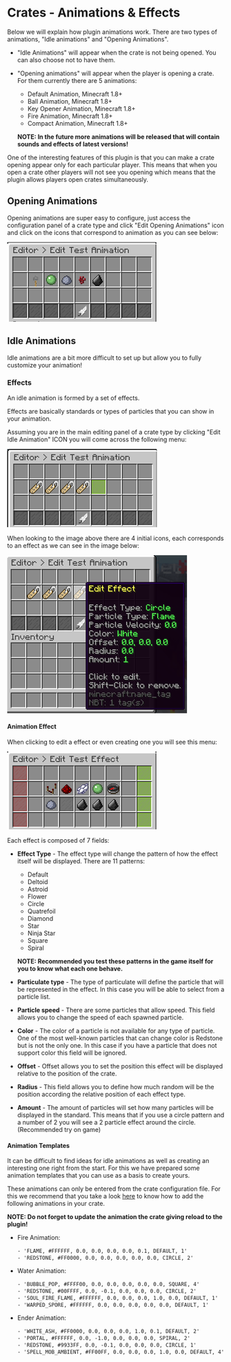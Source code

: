 # Crates - Animations & Effects

Below we will explain how plugin animations work. There are two types of animations, "Idle animations" and "Opening Animations".

* "Idle Animations" will appear when the crate is not being opened. You can also choose not to have them.

* "Opening animations" will appear when the player is opening a crate. For them currently there are 5 animations:

  * Default Animation, Minecraft 1.8+
  * Ball Animation, Minecraft 1.8+
  * Key Opener Animation, Minecraft 1.8+
  * Fire Animation, Minecraft 1.8+
  * Compact Animation, Minecraft 1.8+

  **NOTE: In the future more animations will be released that will contain sounds and effects of latest versions!**

One of the interesting features of this plugin is that you can make a crate opening appear only for each particular player. This means that when you open a crate other players will not see you opening which means that the plugin allows players open crates simultaneously.

## Opening Animations

Opening animations are super easy to configure, just access the configuration panel of a crate type and click "Edit Opening Animations" icon and click on the icons that correspond to animation as you can see below:

![Opening Animations Image](images/Animations-&-Effects-1.png)

## Idle Animations

Idle animations are a bit more difficult to set up but allow you to fully customize your animation!

### Effects

An idle animation is formed by a set of effects.

Effects are basically standards or types of particles that you can show in your animation.

Assuming you are in the main editing panel of a crate type by clicking "Edit Idle Animation" ICON you will come across the following menu:

![Animation Effects Image](images/Animations-&-Effects-2.png)

When looking to the image above there are 4 initial icons, each corresponds to an effect as we can see in the image below:

![Animation Effect Lore Image](images/Animations-%26-Effects-3.png)

#### Animation Effect

When clicking to edit a effect or even creating one you will see this menu:

![Edit/Crate Animation Effect Image](images/Animations-%26-Effects-4.png)

Each effect is composed of 7 fields:

* **Effect Type** - The effect type will change the pattern of how the effect itself will be displayed. There are 11 patterns:

  * Default
  * Deltoid
  * Astroid
  * Flower
  * Circle
  * Quatrefoil
  * Diamond
  * Star
  * Ninja Star
  * Square
  * Spiral

  **NOTE: Recommended you test these patterns in the game itself for you to know what each one behave.**

* **Particulate type** - The type of particulate will define the particle that will be represented in the effect. In this case you will be able to select from a particle list.

* **Particle speed** - There are some particles that allow speed. This field allows you to change the speed of each spawned particle.

* **Color** - The color of a particle is not available for any type of particle. One of the most well-known particles that can change color is Redstone but is not the only one. In this case if you have a particle that does not support color this field will be ignored.

* **Offset** - Offset allows you to set the position this effect will be displayed relative to the position of the crate.

* **Radius** - This field allows you to define how much random will be the position according the relative position of each effect type.

* **Amount** - The amount of particles will set how many particles will be displayed in the standard. This means that if you use a circle pattern and a number of 2 you will see a 2 particle effect around the circle. (Recommended try on game)

#### Animation Templates

It can be difficult to find ideas for idle animations as well as creating an interesting one right from the start. For this we have prepared some animation templates that you can use as a basis to create yours.

These animations can only be entered from the crate configuration file. For this we recommend that you take a look [here](LINK_HERE) to know how to add the following animations in your crate.

**NOTE: Do not forget to update the animation the crate giving reload to the plugin!**

* Fire Animation:

  ```text
  - 'FLAME, #FFFFFF, 0.0, 0.0, 0.0, 0.0, 0.1, DEFAULT, 1'
  - 'REDSTONE, #FF0000, 0.0, 0.0, 0.0, 0.0, 0.0, CIRCLE, 2'
  ```

* Water Animation:

  ```text
  - 'BUBBLE_POP, #FFFF00, 0.0, 0.0, 0.0, 0.0, 0.0, SQUARE, 4'
  - 'REDSTONE, #00FFFF, 0.0, -0.1, 0.0, 0.0, 0.0, CIRCLE, 2'
  - 'SOUL_FIRE_FLAME, #FFFFFF, 0.0, 0.0, 0.0, 1.0, 0.0, DEFAULT, 1'
  - 'WARPED_SPORE, #FFFFFF, 0.0, 0.0, 0.0, 0.0, 0.0, DEFAULT, 1'
  ```

* Ender Animation:

  ```text
  - 'WHITE_ASH, #FF0000, 0.0, 0.0, 0.0, 1.0, 0.1, DEFAULT, 2'
  - 'PORTAL, #FFFFFF, 0.0, -1.0, 0.0, 0.0, 0.0, SPIRAL, 2'
  - 'REDSTONE, #9933FF, 0.0, -0.1, 0.0, 0.0, 0.0, CIRCLE, 1'
  - 'SPELL_MOB_AMBIENT, #FF00FF, 0.0, 0.0, 0.0, 1.0, 0.0, DEFAULT, 4'
  ```

